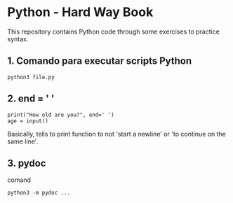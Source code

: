 # Python - Hard Way Book

This repository contains Python code through some exercises to practice syntax.

## 1. Comando para executar scripts Python

```
python3 file.py

```

## 2. end = ' '

```
print("How old are you?", end=' ')
age = input()
```

Basically, tells to print function to not 'start a newline' or 'to continue on the same line'.


## 3. pydoc

comand
```
python3 -m pydoc ...
```
